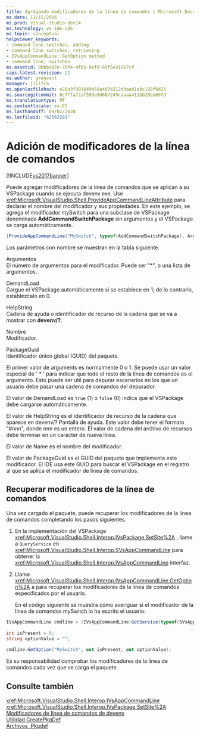 ```yaml
---
title: Agregando modificadores de la línea de comandos | Microsoft Docs
ms.date: 11/15/2016
ms.prod: visual-studio-dev14
ms.technology: vs-ide-sdk
ms.topic: conceptual
helpviewer_keywords:
- command-line switches, adding
- command-line switches, retrieving
- IVsAppCommandLine::GetOption method
- command line, switches
ms.assetid: 8bbbd87e-76fe-4fb5-8ef9-65f5e31967cf
caps.latest.revision: 22
ms.author: gregvanl
manager: jillfra
ms.openlocfilehash: e28a3f303849458a407b212d3aad1a8c198f6d25
ms.sourcegitcommit: 6cfffa72af599a9d667249caaaa411bb28ea69fd
ms.translationtype: MT
ms.contentlocale: es-ES
ms.lasthandoff: 09/02/2020
ms.locfileid: "62562281"
---
```

# <a name="adding-command-line-switches"></a>Adición de modificadores de la línea de comandos
[!INCLUDE[vs2017banner](../includes/vs2017banner.md)]

Puede agregar modificadores de la línea de comandos que se aplican a su VSPackage cuando se ejecuta devenv.exe. Use <xref:Microsoft.VisualStudio.Shell.ProvideAppCommandLineAttribute> para declarar el nombre del modificador y sus propiedades. En este ejemplo, se agrega el modificador mySwitch para una subclase de VSPackage denominada **AddCommandSwitchPackage** sin argumentos y el VSPackage se carga automáticamente.  
  
```csharp  
[ProvideAppCommandLine("MySwitch", typeof(AddCommandSwitchPackage), Arguments = "0", DemandLoad = 1)]  
```  
  
 Los parámetros con nombre se muestran en la tabla siguiente.  
  
 Argumentos  
 El número de argumentos para el modificador. Puede ser "*", o una lista de argumentos.  
  
 DemandLoad  
 Cargue el VSPackage automáticamente si se establece en 1; de lo contrario, establézcalo en 0.  
  
 HelpString  
 Cadena de ayuda o identificador de recurso de la cadena que se va a mostrar con **devenv/?**.  
  
 Nombre  
 Modificador.  
  
 PackageGuid  
 Identificador único global (GUID) del paquete.  
  
 El primer valor de arguments es normalmente 0 o 1. Se puede usar un valor especial de ' * ' para indicar que todo el resto de la línea de comandos es el argumento. Esto puede ser útil para depurar escenarios en los que un usuario debe pasar una cadena de comandos del depurador.  
  
 El valor de DemandLoad es `true` (1) o `false` (0) indica que el VSPackage debe cargarse automáticamente.  
  
 El valor de HelpString es el identificador de recurso de la cadena que aparece en devenv/? Pantalla de ayuda. Este valor debe tener el formato "#nnn", donde nnn es un entero. El valor de cadena del archivo de recursos debe terminar en un carácter de nueva línea.  
  
 El valor de Name es el nombre del modificador.  
  
 El valor de PackageGuid es el GUID del paquete que implementa este modificador. El IDE usa este GUID para buscar el VSPackage en el registro al que se aplica el modificador de línea de comandos.  
  
## <a name="retrieving-command-line-switches"></a>Recuperar modificadores de la línea de comandos  
 Una vez cargado el paquete, puede recuperar los modificadores de la línea de comandos completando los pasos siguientes.  
  
1. En la implementación del VSPackage <xref:Microsoft.VisualStudio.Shell.Interop.IVsPackage.SetSite%2A> , llame a `QueryService` en <xref:Microsoft.VisualStudio.Shell.Interop.SVsAppCommandLine> para obtener la <xref:Microsoft.VisualStudio.Shell.Interop.IVsAppCommandLine> interfaz.  
  
2. Llame <xref:Microsoft.VisualStudio.Shell.Interop.IVsAppCommandLine.GetOption%2A> a para recuperar los modificadores de la línea de comandos especificados por el usuario.  
  
   En el código siguiente se muestra cómo averiguar si el modificador de la línea de comandos mySwitch lo ha escrito el usuario:  
  
```csharp  
IVsAppCommandLine cmdline = (IVsAppCommandLine)GetService(typeof(SVsAppCommandLine));  
  
int isPresent = 0;  
string optionValue = "";  
  
cmdline.GetOption("MySwitch", out isPresent, out optionValue);  
```  
  
 Es su responsabilidad comprobar los modificadores de la línea de comandos cada vez que se carga el paquete.  
  
## <a name="see-also"></a>Consulte también  
 <xref:Microsoft.VisualStudio.Shell.Interop.IVsAppCommandLine>   
 <xref:Microsoft.VisualStudio.Shell.Interop.IVsPackage.SetSite%2A>   
 [Modificadores de línea de comandos de devenv](../ide/reference/devenv-command-line-switches.md)   
 [Utilidad CreatePkgDef](../extensibility/internals/createpkgdef-utility.md)   
 [Archivos .Pkgdef](../extensibility/modifying-the-isolated-shell-by-using-the-dot-pkgdef-file.md)
